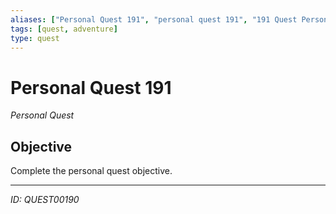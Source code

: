 ```yaml
---
aliases: ["Personal Quest 191", "personal quest 191", "191 Quest Personal"]
tags: [quest, adventure]
type: quest
---
```


# Personal Quest 191

*Personal Quest*

## Objective
Complete the personal quest objective.

---
*ID: QUEST00190*